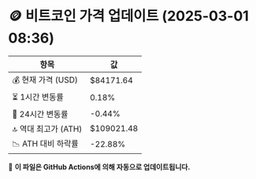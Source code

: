 # 🪙 비트코인 가격 업데이트 (2025-03-01 08:36)

| 항목                | 값 |
|--------------------|----------------|
| 💰 현재 가격 (USD) | $84171.64 |
| ⏳ 1시간 변동률    | 0.18% |
| 📆 24시간 변동률   | -0.44% |
| 🔝 역대 최고가 (ATH) | $109021.48 |
| 📉 ATH 대비 하락률 | -22.88% |

🔄 **이 파일은 GitHub Actions에 의해 자동으로 업데이트됩니다.**

